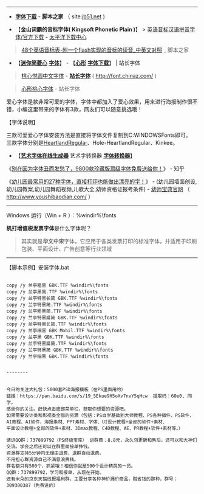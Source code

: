 
----------------

- [**字体下载**](https://www.jb51.net/fonts/) - **脚本之家** （ site:[jb51.net](https://www.jb51.net/) )

- 【**金山词霸的音标字体( Kingsoft Phonetic Plain )**】 > [英语音标汉语拼音字体/官方下载](https://dl.pconline.com.cn/download/581556.html) - [太平洋下载中心](https://dl.pconline.com.cn/sort/72.html)

> [48个英语音标表-附一个flash实现的音标的读音_中英文对照](https://www.jb51.net/article/9270.htm) _ 脚本之家

- 【[**迷你简菱心**](http://font.chinaz.com/120210022850.htm) [**字体**](http://font.chinaz.com/tag_font/LingXin.html)】 - 【[**心形**](http://aspx.sc.chinaz.com/query.aspx?keyword=%E5%BF%83%E5%BD%A2%E5%AD%97%E4%BD%93) [**字体下载**](http://font.chinaz.com/tag_font/XinXing.html )】 | 站长字体 

> [桃心悦圆中文字体](http://font.chinaz.com/180823103370.htm) - [**站长字体**](http://font.chinaz.com/) ( http://font.chinaz.com/ ) 

> [心形桃心字体](http://font.chinaz.com/180831566150.htm) - 站长字体 

爱心字体是款非常可爱的字体，字体中都加入了爱心效果，用来进行海报制作很不错，小编这里带来的字体有3款，网友们可以随意挑选哦！

【字体说明】

三款可爱爱心字体安装方法是直接将字体文件复制到C:WINDOWSFonts即可。
三款字体分别是[HeartlandRegular](http://font.chinaz.com/13074714139.htm)、Hole-HeartlandRegular、Kinkee。


- 【[**艺术字体在线生成器**](https://www.yishuzi.cn/) 艺术字转换器 [**字体转换器**](https://www.qt86.com/)】 

《[别在因为字体丑而发愁了，9800款珍藏版顶级字体免费送给你！](https://zhuanlan.zhihu.com/p/57423793)》 - 知乎  

《[幼儿园最常用的27种字体，直接打印也能做出漂亮的字！](http://www.youshibaodian.com/a/50efd588dfdf494aa833d57cdca923da.html)》 - (幼儿园墙面创设,幼儿园教案,幼儿园舞蹈视频,儿歌大全,幼师资格证报考条件) - [幼师宝典官网](http://www.youshibaodian.com/) （ http://www.youshibaodian.com/ ） 

----------------

Windows 运行（Win + R ）：%windir%\fonts

**机打增值税发票字体**是什么字体呢？
> 其实就是**华文中宋**字体，它应用于各类发票打印的标准字体，并适用于印刷包装、平面设计、广告创意等行业领域

--------

【脚本示例】安装字体.bat
<pre><code>
copy /y 兰亭粗黑 GBK.TTF %windir%\fonts
copy /y 兰亭黑简.TTF %windir%\fonts
copy /y 兰亭特黑长简 GBK.TTF %windir%\fonts
copy /y 兰亭特黑简.TTF %windir%\fonts
copy /y 兰亭粗黑简.TTF %windir%\fonts
copy /y 兰亭特黑扁简 GBK.TTF %windir%\fonts
copy /y 兰亭特黑长简.TTF %windir%\fonts
copy /y 兰亭细黑 GBK Mobil.TTF %windir%\fonts
copy /y 兰亭黑 GBK.TTF %windir%\fonts
copy /y 兰亭特黑扁简.TTF %windir%\fonts
copy /y 兰亭特黑简 GBK.TTF %windir%\fonts
copy /y 兰亭细黑 GBK.TTF %windir%\fonts
</ code></ pre>

--------


今日的关注大礼包：5000套PSD海报模板（在PS里面用的）
链接：https://pan.baidu.com/s/19_5Ekue9H5oXv7nvY5qHcw  提取码：60e0, 同学。
感谢你的关注。赶快点击底部菜单栏，获取你想要的资源吧。 
如果需要设计类和影视类全部的资源（包括：PS自学基础到大师教程、PS各种插件、PS软件、
AI教程、AI软件、海报素材、PPT素材、字体、UI设计教程+全部的软件+素材、
平面设计教程+全部的软件+素材、3Dmax教程、C4D教程、AE、PR教程+软件+素材等。）

请进QQ群：737899792（PS终级宝库） 进群费：8.8元，永久包更新和售后，还可以和大神们交流。学会之后还可以在群里面接单挣钱。 
资源群支持5分钟内无理由退费，退群自动退费。 
不用担心群资源自己不满意浪费钱。 
群名额只有500个，抓紧哦！相信你就是500个设计精英的一员。 
QQ群：737899792，学习和接单，从现在开始。
还有米朵的京东天猫线报福利群，主要分享各种神价漏价商品，贼省钱的那种，群号：309300387（免费进的）
